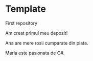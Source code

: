 Template
========

First repository

Am creat primul meu depozit!

Ana are mere rosii cumparate din piata.

Maria este pasionata de C#.
